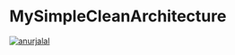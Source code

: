 # MySimpleCleanArchitecture
[![anurjalal](https://circleci.com/gh/anurjalal/MySimpleCleanArchitecture.shield?style=shield)](https://circleci.com/gh/anurjalal/MySimpleCleanArchitecture)
